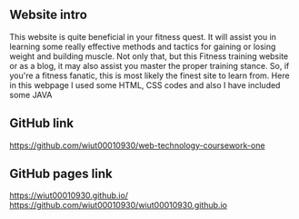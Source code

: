 ## Website intro

This website is quite beneficial in your fitness quest. It will assist you in learning some really effective methods and tactics for gaining or losing weight and building muscle. Not only that, but this Fitness training website or as a blog, it may also assist you master the proper training stance. So, if you're a fitness fanatic, this is most likely the finest site to learn from. Here in this webpage I used some HTML, CSS codes and also I have included some JAVA

## GitHub link
https://github.com/wiut00010930/web-technology-coursework-one

## GitHub pages link
https://wiut00010930.github.io/
https://github.com/wiut00010930/wiut00010930.github.io